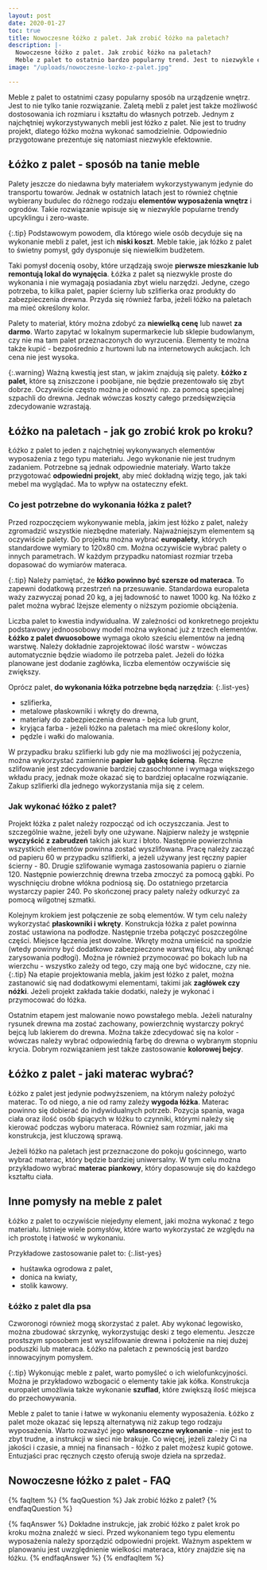 ```yaml
---
layout: post
date: 2020-01-27
toc: true
title: Nowoczesne łóżko z palet. Jak zrobić łóżko na paletach?
description: |-
  Nowoczesne łóżko z palet. Jak zrobić łóżko na paletach?
  Meble z palet to ostatnio bardzo popularny trend. Jest to niezwykle ekologiczny sposób na stylowe i tanie wyposażenie. Ciekawym pomysłem jest łóżko z palet.
image: "/uploads/nowoczesne-lozko-z-palet.jpg"

---
```

Meble z palet to ostatnimi czasy popularny sposób na urządzenie wnętrz. Jest to nie tylko tanie rozwiązanie. Zaletą mebli z palet jest także możliwość dostosowania ich rozmiaru i kształtu do własnych potrzeb. Jednym z najchętniej wykorzystywanych mebli jest łóżko z palet. Nie jest to trudny projekt, dlatego łóżko można wykonać samodzielnie. Odpowiednio przygotowane prezentuje się natomiast niezwykle efektownie.

## Łóżko z palet - sposób na tanie meble

Palety jeszcze do niedawna były materiałem wykorzystywanym jedynie do transportu towarów. Jednak w ostatnich latach jest to również chętnie wybierany budulec do różnego rodzaju **elementów wyposażenia wnętrz** i ogrodów. Takie rozwiązanie wpisuje się w niezwykle popularne trendy upcyklingu i zero-waste.

{:.tip}
Podstawowym powodem, dla którego wiele osób decyduje się na wykonanie mebli z palet, jest ich **niski koszt**. Meble takie, jak łóżko z palet to świetny pomysł, gdy dysponuje się niewielkim budżetem.

Taki pomysł docenią osoby, które urządzają swoje **pierwsze mieszkanie lub remontują lokal do wynajęcia**. Łóżka z palet są niezwykle proste do wykonania i nie wymagają posiadania zbyt wielu narzędzi. Jedyne, czego potrzeba, to kilka palet, papier ścierny lub szlifierka oraz produkty do zabezpieczenia drewna. Przyda się również farba, jeżeli łóżko na paletach ma mieć określony kolor.

Palety to materiał, który można zdobyć za **niewielką cenę** lub nawet **za darmo**. Warto zapytać w lokalnym supermarkecie lub sklepie budowlanym, czy nie ma tam palet przeznaczonych do wyrzucenia. Elementy te można także kupić - bezpośrednio z hurtowni lub na internetowych aukcjach. Ich cena nie jest wysoka.

{:.warning}
Ważną kwestią jest stan, w jakim znajdują się palety. **Łóżko z palet**, które są zniszczone i poobijane, nie będzie prezentowało się zbyt dobrze. Oczywiście często można je odnowić np. za pomocą specjalnej szpachli do drewna. Jednak wówczas koszty całego przedsięwzięcia zdecydowanie wzrastają.

## Łóżko na paletach - jak go zrobić krok po kroku?

Łóżko z palet to jeden z najchętniej wykonywanych elementów wyposażenia z tego typu materiału. Jego wykonanie nie jest trudnym zadaniem. Potrzebne są jednak odpowiednie materiały. Warto także przygotować **odpowiedni projekt**, aby mieć dokładną wizję tego, jak taki mebel ma wyglądać. Ma to wpływ na ostateczny efekt.

### Co jest potrzebne do wykonania łóżka z palet?

Przed rozpoczęciem wykonywanie mebla, jakim jest łóżko z palet, należy zgromadzić wszystkie niezbędne materiały. Najważniejszym elementem są oczywiście palety. Do projektu można wybrać **europalety**, których standardowe wymiary to 120x80 cm. Można oczywiście wybrać palety o innych parametrach. W każdym przypadku natomiast rozmiar trzeba dopasować do wymiarów materaca.

{:.tip}
Należy pamiętać, że **łóżko powinno być szersze od materaca**. To zapewni dodatkową przestrzeń na przesuwanie. Standardowa europaleta waży zazwyczaj ponad 20 kg, a jej ładowność to nawet 1000 kg. Na łóżko z palet można wybrać lżejsze elementy o niższym poziomie obciążenia.

Liczba palet to kwestia indywidualna. W zależności od konkretnego projektu podstawowy jednoosobowy model można wykonać już z trzech elementów. **Łóżko z palet dwuosobowe** wymaga około sześciu elementów na jedną warstwę. Należy dokładnie zaprojektować ilość warstw - wówczas automatycznie będzie wiadomo ile potrzeba palet. Jeżeli do łóżka planowane jest dodanie zagłówka, liczba elementów oczywiście się zwiększy.

Oprócz palet, **do wykonania łóżka potrzebne będą narzędzia**:
{:.list-yes}
* szlifierka,
* metalowe płaskowniki i wkręty do drewna,
* materiały do zabezpieczenia drewna - bejca lub grunt,
* kryjąca farba - jeżeli łóżko na paletach ma mieć określony kolor,
* pędzle i wałki do malowania.

W przypadku braku szlifierki lub gdy nie ma możliwości jej pożyczenia, można wykorzystać zamiennie **papier lub gąbkę ścierną**. Ręczne szlifowanie jest zdecydowanie bardziej czasochłonne i wymaga większego wkładu pracy, jednak może okazać się to bardziej opłacalne rozwiązanie. Zakup szlifierki dla jednego wykorzystania mija się z celem.

### Jak wykonać łóżko z palet?

Projekt łóżka z palet należy rozpocząć od ich oczyszczania. Jest to szczególnie ważne, jeżeli były one używane. Najpierw należy je wstępnie **wyczyścić z zabrudzeń** takich jak kurz i błoto. Następnie powierzchnia wszystkich elementów powinna zostać wyszlifowana. Pracę należy zacząć od papieru 60 w przypadku szlifierki, a jeżeli używany jest ręczny papier ścierny - 80. Drugie szlifowanie wymaga zastosowania papieru o ziarnie 120. Następnie powierzchnię drewna trzeba zmoczyć za pomocą gąbki. Po wyschnięciu drobne włókna podniosą się. Do ostatniego przetarcia wystarczy papier 240. Po skończonej pracy palety należy odkurzyć za pomocą wilgotnej szmatki.

Kolejnym krokiem jest połączenie ze sobą elementów. W tym celu należy wykorzystać **płaskowniki i wkręty**. Konstrukcja łóżka z palet powinna zostać ustawiona na podłodze. Następnie trzeba połączyć poszczególne części. Miejsce łączenia jest dowolne. Wkręty można umieścić na spodzie (wtedy powinny być dodatkowo zabezpieczone warstwą filcu, aby uniknąć zarysowania podłogi). Można je również przymocować po bokach lub na wierzchu - wszystko zależy od tego, czy mają one być widoczne, czy nie.
{:.tip}
Na etapie projektowania mebla, jakim jest łóżko z palet, można zastanowić się nad dodatkowymi elementami, takimi jak **zagłówek czy nóżki**. Jeżeli projekt zakłada takie dodatki, należy je wykonać i przymocować do łóżka.

Ostatnim etapem jest malowanie nowo powstałego mebla. Jeżeli naturalny rysunek drewna ma zostać zachowany, powierzchnię wystarczy pokryć bejcą lub lakierem do drewna. Można także zdecydować się na kolor - wówczas należy wybrać odpowiednią farbę do drewna o wybranym stopniu krycia. Dobrym rozwiązaniem jest także zastosowanie **kolorowej bejcy**.

## Łóżko z palet - jaki materac wybrać?

Łóżko z palet jest jedynie podwyższeniem, na którym należy położyć materac. To od niego, a nie od ramy zależy **wygoda łóżka**. Materac powinno się dobierać do indywidualnych potrzeb. Pozycja spania, waga ciała oraz ilość osób śpiących w łóżku to czynniki, którymi należy się kierować podczas wyboru materaca. Również sam rozmiar, jaki ma konstrukcja, jest kluczową sprawą.

Jeżeli łóżko na paletach jest przeznaczone do pokoju gościnnego, warto wybrać materac, który będzie bardziej uniwersalny. W tym celu można przykładowo wybrać **materac piankowy**, który dopasowuje się do każdego kształtu ciała.

## Inne pomysły na meble z palet

Łóżko z palet to oczywiście niejedyny element, jaki można wykonać z tego materiału. Istnieje wiele pomysłów, które warto wykorzystać ze względu na ich prostotę i łatwość w wykonaniu.

Przykładowe zastosowanie palet to:
{:.list-yes}
* huśtawka ogrodowa z palet,
* donica na kwiaty,
* stolik kawowy.

### Łóżko z palet dla psa

Czworonogi również mogą skorzystać z palet. Aby wykonać legowisko, można zbudować skrzynkę, wykorzystując deski z tego elementu. Jeszcze prostszym sposobem jest wyszlifowanie drewna i położenie na niej dużej poduszki lub materaca. Łóżko na paletach z pewnością jest bardzo innowacyjnym pomysłem.

{:.tip}
Wykonując meble z palet, warto pomyśleć o ich wielofunkcyjności. Można je przykładowo wzbogacić o elementy takie jak kółka. Konstrukcja europalet umożliwia także wykonanie **szuflad**, które zwiększą ilość miejsca do przechowywania.

Meble z palet to tanie i łatwe w wykonaniu elementy wyposażenia. Łóżko z palet może okazać się lepszą alternatywą niż zakup tego rodzaju wyposażenia. Warto rozważyć jego **własnoręczne wykonanie** - nie jest to zbyt trudne, a instrukcji w sieci nie brakuje. Co więcej, jeżeli zależy Ci na jakości i czasie, a mniej na finansach - łóżko z palet możesz kupić gotowe. Entuzjaści prac ręcznych często oferują swoje dzieła na sprzedaż.

## Nowoczesne łóżko z palet - FAQ

{% faqItem %}
{% faqQuestion %}
Jak zrobić łóżko z palet?
{% endfaqQuestion %}

{% faqAnswer %}
Dokładne instrukcje, jak zrobić łóżko z palet krok po kroku można znaleźć w sieci. Przed wykonaniem tego typu elementu wyposażenia należy sporządzić odpowiedni projekt. Ważnym aspektem w planowaniu jest uwzględnienie wielkości materaca, który znajdzie się na łóżku.
{% endfaqAnswer %}
{% endfaqItem %}